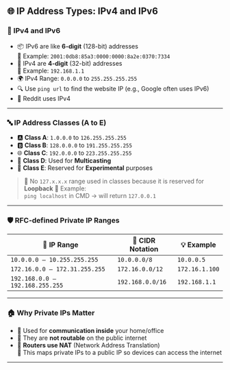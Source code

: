 ## 🌐 IP Address Types: IPv4 and IPv6

### 📌 IPv4 and IPv6

- 📦 IPv6 are like **6-digit** (128-bit) addresses  
  📍 Example: `2001:0db8:85a3:0000:0000:8a2e:0370:7334`
- 🧮 IPv4 are **4-digit** (32-bit) addresses  
  📍 Example: `192.168.1.1`
- 🌍 IPv4 Range: `0.0.0.0` to `255.255.255.255`
- 🔍 Use `ping url` to find the website IP (e.g., Google often uses IPv6)
- 💬 Reddit uses IPv4

---

### 🔤 IP Address Classes (A to E)

- 🅰️ **Class A**: `1.0.0.0` to `126.255.255.255`
- 🅱️ **Class B**: `128.0.0.0` to `191.255.255.255`
- 🌐 **Class C**: `192.0.0.0` to `223.255.255.255`
- 📡 **Class D**: Used for **Multicasting**
- 🧪 **Class E**: Reserved for **Experimental** purposes

> 🚫 No `127.x.x.x` range used in classes because it is reserved for **Loopback**
> 🧪 Example:  
> `ping localhost` in CMD → will return `127.0.0.1`

---

### 🛡️ RFC-defined Private IP Ranges

| 🔢 IP Range                        | 🧾 CIDR Notation | 💡 Example        |
|-----------------------------------|------------------|------------------|
| `10.0.0.0 – 10.255.255.255`       | `10.0.0.0/8`     | `10.0.0.5`       |
| `172.16.0.0 – 172.31.255.255`     | `172.16.0.0/12`  | `172.16.1.100`   |
| `192.168.0.0 – 192.168.255.255`   | `192.168.0.0/16` | `192.168.1.1`    |

---

### 🏠 Why Private IPs Matter

- 🏡 Used for **communication inside** your home/office
- 🚫 They are **not routable** on the public internet
- 🔁 **Routers use NAT** (Network Address Translation)  
  🔄 This maps private IPs to a public IP so devices can access the internet

---
